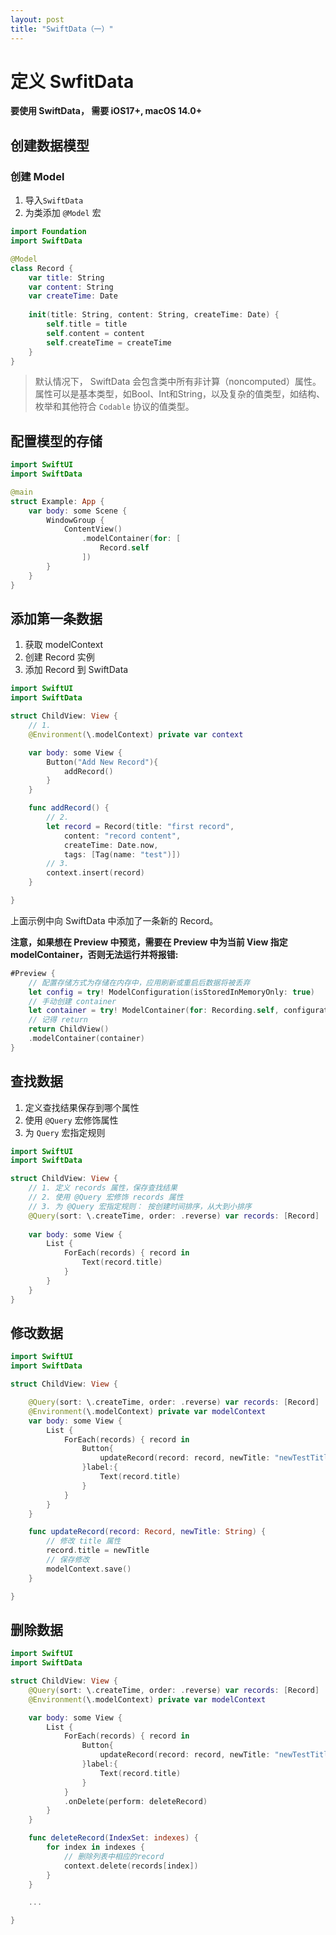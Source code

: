 ```yaml
---
layout: post
title: "SwiftData（一）"
---
```


# 定义 SwfitData

**要使用 SwiftData， 需要 iOS17+, macOS 14.0+**

## 创建数据模型

### 创建 Model

1. 导入`SwiftData`
2. 为类添加 `@Model` 宏


```swift
import Foundation
import SwiftData

@Model
class Record {
    var title: String
    var content: String
    var createTime: Date
    
    init(title: String, content: String, createTime: Date) {
        self.title = title
        self.content = content
        self.createTime = createTime
    }
}
```

>  默认情况下， SwiftData 会包含类中所有非计算（noncomputed）属性。属性可以是基本类型，如Bool、Int和String，以及复杂的值类型，如结构、枚举和其他符合 `Codable` 协议的值类型。


## 配置模型的存储

```swift
import SwiftUI
import SwiftData

@main
struct Example: App {
    var body: some Scene {
        WindowGroup {
            ContentView()
                .modelContainer(for: [
                    Record.self
                ])
        }
    }
}
```

## 添加第一条数据

1. 获取 modelContext
2. 创建 Record 实例
3. 添加 Record 到 SwiftData

```swift
import SwiftUI
import SwiftData

struct ChildView: View {
    // 1.
    @Environment(\.modelContext) private var context

    var body: some View {
        Button("Add New Record"){
            addRecord()
        }
    }

    func addRecord() {
        // 2.
        let record = Record(title: "first record",
            content: "record content",
            createTime: Date.now,
            tags: [Tag(name: "test")])
        // 3.
        context.insert(record)
    }

}
```
上面示例中向 SwiftData 中添加了一条新的 Record。

**注意，如果想在 Preview 中预览，需要在 Preview 中为当前 View 指定 modelContainer，否则无法运行并将报错:**

```swift
#Preview {
    // 配置存储方式为存储在内存中，应用刷新或重启后数据将被丢弃
    let config = try! ModelConfiguration(isStoredInMemoryOnly: true)
    // 手动创建 container
    let container = try! ModelContainer(for: Recording.self, configurations: config)
    // 记得 return
    return ChildView()
    .modelContainer(container)
}
```

## 查找数据

1. 定义查找结果保存到哪个属性
2. 使用 `@Query` 宏修饰属性
3. 为 `Query` 宏指定规则

```swift
import SwiftUI
import SwiftData

struct ChildView: View {
    // 1. 定义 records 属性，保存查找结果
    // 2. 使用 @Query 宏修饰 records 属性
    // 3. 为 @Query 宏指定规则： 按创建时间排序，从大到小排序
    @Query(sort: \.createTime, order: .reverse) var records: [Record]
    
    var body: some View {
        List {
            ForEach(records) { record in
                Text(record.title)
            }
        }
    }
}
```

## 修改数据

```swift
import SwiftUI
import SwiftData

struct ChildView: View {

    @Query(sort: \.createTime, order: .reverse) var records: [Record]
    @Environment(\.modelContext) private var modelContext
    var body: some View {
        List {
            ForEach(records) { record in
                Button{
                    updateRecord(record: record, newTitle: "newTestTitle")
                }label:{
                    Text(record.title)
                }  
            } 
        }   
    }

    func updateRecord(record: Record, newTitle: String) {
        // 修改 title 属性
        record.title = newTitle
        // 保存修改
        modelContext.save()
    }

}

```

## 删除数据

```swift
import SwiftUI
import SwiftData

struct ChildView: View {
    @Query(sort: \.createTime, order: .reverse) var records: [Record]
    @Environment(\.modelContext) private var modelContext

    var body: some View {
        List {
            ForEach(records) { record in
                Button{
                    updateRecord(record: record, newTitle: "newTestTitle")
                }label:{
                    Text(record.title)
                }  
            }
            .onDelete(perform: deleteRecord) 
        }   
    }

    func deleteRecord(IndexSet: indexes) {
        for index in indexes {
            // 删除列表中相应的record
            context.delete(records[index])
        }
    }

    ...

}

```
